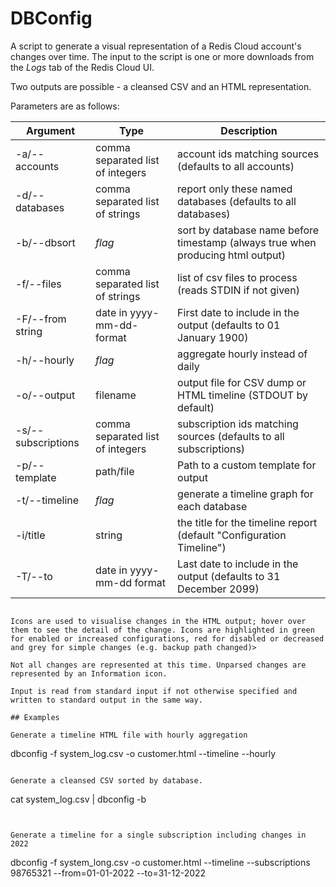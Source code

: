 # DBConfig

A script to generate a visual representation of a Redis Cloud account's changes over time. The input to the script is one or more downloads from the <em>Logs</em> tab of the Redis Cloud UI.

Two outputs are possible - a cleansed CSV and an HTML representation. 

Parameters are as follows:

| Argument | Type | Description |
| -------- | --------- | -------- |
| -a/--accounts | comma separated list of integers |   account ids matching sources (defaults to all accounts) |
| -d/--databases | comma separated list of strings |   report only these named databases (defaults to all databases)|
| -b/--dbsort | *flag* |  sort by database name before timestamp (always true when producing html output) |
| -f/--files | comma separated list of strings | list of csv files to process (reads STDIN if not given) | 
| -F/--from string | date in yyyy-mm-dd-format |           First date to include in the output (defaults to 01 January 1900) |
| -h/--hourly | *flag* |  aggregate hourly instead of daily |
| -o/--output | filename | output file for CSV dump or HTML timeline (STDOUT by default) | 
| -s/--subscriptions |comma separated list of integers| subscription ids matching sources (defaults to all subscriptions) |
| -p/--template | path/file |   Path to a custom template for output | 
| -t/--timeline | *flag* |              generate a timeline graph for each database |
|  -i/title | string|        the title for the timeline report (default "Configuration Timeline") |
| -T/--to  | date in yyyy-mm-dd format | Last date to include in the output (defaults to 31 December 2099) |
```

Icons are used to visualise changes in the HTML output; hover over them to see the detail of the change. Icons are highlighted in green for enabled or increased configurations, red for disabled or decreased and grey for simple changes (e.g. backup path changed)>

Not all changes are represented at this time. Unparsed changes are represented by an Information icon.

Input is read from standard input if not otherwise specified and written to standard output in the same way.

## Examples

Generate a timeline HTML file with hourly aggregation

```
dbconfig -f system_log.csv -o customer.html --timeline --hourly
```

Generate a cleansed CSV sorted by database.

```
cat system_log.csv | dbconfig -b
```


Generate a timeline for a single subscription including changes in 2022 

```
dbconfig -f system_long.csv -o customer.html --timeline --subscriptions 98765321 --from=01-01-2022 --to=31-12-2022
```